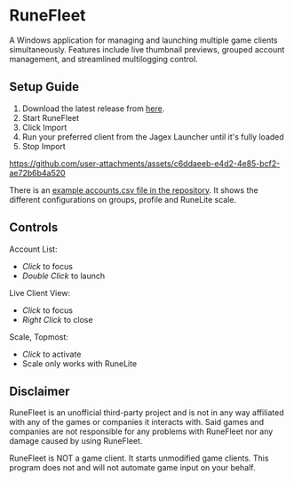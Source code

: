# RuneFleet
A Windows application for managing and launching multiple game clients simultaneously. Features include live thumbnail previews, grouped account management, and streamlined multilogging control.

## Setup Guide
1. Download the latest release from [here](https://github.com/Calvingr8n/RuneFleet/releases).
2. Start RuneFleet
3. Click Import
4. Run your preferred client from the Jagex Launcher until it's fully loaded
5. Stop Import

https://github.com/user-attachments/assets/c6ddaeeb-e4d2-4e85-bcf2-ae72b6b4a520

There is an [example accounts.csv file in the repository](https://github.com/Calvingr8n/RuneFleet/blob/master/RuneFleet/example_accounts.csv). It shows the different configurations on groups, profile and RuneLite scale.

## Controls
Account List:
- *Click* to focus
- *Double Click* to launch
  
Live Client View:
- *Click* to focus
- *Right Click* to close
  
Scale, Topmost:
- *Click* to activate
- Scale only works with RuneLite

## Disclaimer
RuneFleet is an unofficial third-party project and is not in any way affiliated with any of the games or companies it interacts with. Said games and companies are not responsible for any problems with RuneFleet nor any damage caused by using RuneFleet.

RuneFleet is NOT a game client. It starts unmodified game clients. This program does not and will not automate game input on your behalf.




